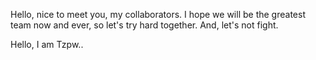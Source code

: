 Hello, nice to meet you, my collaborators. I hope we will be the greatest team now and ever, so let's try hard together. 
And, let's not fight. 

Hello, I am Tzpw..
